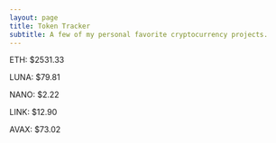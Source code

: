 ```yaml
---
layout: page
title: Token Tracker
subtitle: A few of my personal favorite cryptocurrency projects.
---
```


<!--BEGINCRYPTOINPUT-->
ETH: $2531.33

LUNA: $79.81

NANO: $2.22

LINK: $12.90

AVAX: $73.02

<!--ENDCRYPTOINPUT-->
